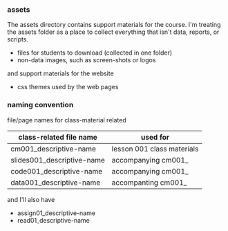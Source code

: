 ### assets

The assets directory contains support materials for the course. I'm treating the assets folder as a place to collect everything that isn't data, reports, or scripts. 

- files for students to download (collected in one folder) 
- non-data images, such as screen-shots or logos 

and support materials for the website

- css themes used by the web pages 


### naming convention 

file/page names for class-material related

class-related file name    | used for
-------------------------- | -----------------------------------
cm001_descriptive-name     | lesson 001 class materials 
slides001_descriptive-name | accompanying cm001_ 
code001_descriptive-name   | accompanying cm001_ 
data001_descriptive-name   | accompanting cm001_ 

and I'll also have

- assign01_descriptive-name 
- read01_descriptive-name 


